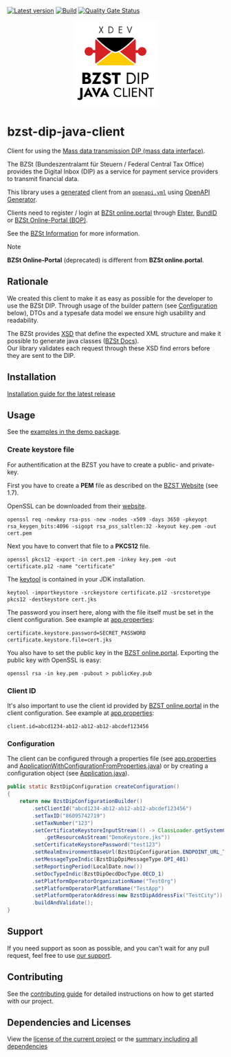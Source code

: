 [![Latest version](https://img.shields.io/maven-central/v/software.xdev/bzst-dip-java-client?logo=apache%20maven)](https://mvnrepository.com/artifact/software.xdev/bzst-dip-java-client)
[![Build](https://img.shields.io/github/actions/workflow/status/xdev-software/bzst-dip-java-client/check-build.yml?branch=develop)](https://github.com/xdev-software/bzst-dip-java-client/actions/workflows/check-build.yml?query=branch%3Adevelop)
[![Quality Gate Status](https://sonarcloud.io/api/project_badges/measure?project=xdev-software_bzst-dip-java-client&metric=alert_status)](https://sonarcloud.io/dashboard?id=xdev-software_bzst-dip-java-client)

<div align="center">
    <img src="assets/Logo.svg" height="200" alt="XDEV BZST-DIP-Java-Client Logo">
</div>

# bzst-dip-java-client

Client for using the [Mass data transmission DIP (mass data interface)](https://www.bzst.de/EN/Businesses/CESOP/electronic_data_transmission/electronic_data_transmission_node.html#js-toc-entry1).

The BZSt (Bundeszentralamt für Steuern / Federal Central Tax Office) provides the Digital Inbox (DIP) as a service for payment service providers to transmit financial data.

This library uses a [generated](./bzst-dip-java-client/pom.xml) client from an [``openapi.yml``](./openapi/openapi.yml)
using [OpenAPI Generator](https://openapi-generator.tech/).

Clients need to register / login
at [BZSt online.portal](https://www.bzst.de/DE/Service/Portalinformation/Massendaten/DIP/dip.html?nn=68828)
through [Elster](https://www.elster.de/elsterweb/start), [BundID](https://id.bund.de/de)
or [BZSt Online-Portal (BOP)](https://www.elster.de/bportal/start).

See the [BZSt Information](https://www.bzst.de/EN/Service/Portalinformation/Login/login_node.html) for more information.

> [!NOTE]
> **BZSt Online-Portal** (deprecated) is different from **BZSt online.portal**.

## Rationale

We created this client to make it as easy as possible for the developer to use the BZSt DIP.
Through usage of the builder pattern (see [Configuration](#configuration) below), DTOs and a typesafe data model we ensure high usability and readability.

The BZSt provides [XSD](https://www.bzst.de/SharedDocs/Downloads/DE/Digitale_Plattformbetreiber/amtlicher_datensatz_entwurf) that define the expected XML structure and make it possible to generate java classes ([BZSt Docs](https://www.bzst.de/DE/Unternehmen/Intern_Informationsaustausch/DAC7/Handbuecher/handbuecher.html?nn=127558#js-toc-entry2)).<br/>
Our library validates each request through these XSD find errors before they are sent to the DIP.

## Installation
[Installation guide for the latest release](https://github.com/xdev-software/bzst-dip-java-client/releases/latest#Installation)

## Usage

See the [examples in the demo package](./bzst-dip-java-client-demo/src/main/java/software/xdev/).

### Create keystore file

For authentification at the BZST you have to create a public- and private-key.

First you have to create a **PEM** file as described on the [BZST Website](https://www.bzst.de/DE/Service/Portalinformation/Massendaten/DIP/dip_node.html) (see 1.7).

OpenSSL can be downloaded from their [website](https://www.openssl.org/).

```
openssl req -newkey rsa-pss -new -nodes -x509 -days 3650 -pkeyopt rsa_keygen_bits:4096 -sigopt rsa_pss_saltlen:32 -keyout key.pem -out cert.pem
```

Next you have to convert that file to a **PKCS12** file.

```
openssl pkcs12 -export -in cert.pem -inkey key.pem -out certificate.p12 -name "certificate"
```

The [keytool](https://docs.oracle.com/javase/8/docs/technotes/tools/unix/keytool.html) is contained in your JDK installation.

```
keytool -importkeystore -srckeystore certificate.p12 -srcstoretype pkcs12 -destkeystore cert.jks
```

The password you insert here, along with the file itself must be set in the client configuration. See example at [app.properties](./bzst-dip-java-client-demo/src/main/resources/app.properties):

```
certificate.keystore.password=SECRET_PASSWORD
certificate.keystore.file=cert.jks
```

You also have to set the public key in the [BZST online.portal](https://online.portal.bzst.de/).
Exporting the public key with OpenSSL is easy:

```
openssl rsa -in key.pem -pubout > publicKey.pub
```

### Client ID

It's also important to use the client id provided by [BZST online.portal](https://online.portal.bzst.de/)
in the client configuration. See example
at [app.properties](./bzst-dip-java-client-demo/src/main/resources/app.properties):

```
client.id=abcd1234-ab12-ab12-ab12-abcdef123456
```

### Configuration

The client can be configured through a properties file (see [app.properties](./bzst-dip-java-client-demo/src/main/resources/app.properties) and [ApplicationWithConfigurationFromProperties.java](./bzst-dip-java-client-demo/src/main/java/software/xdev/ApplicationWithConfigurationFromProperties.java)) or by creating a configuration object (see [Application.java](./bzst-dip-java-client-demo/src/main/java/software/xdev/Application.java)).

```java
public static BzstDipConfiguration createConfiguration()
{
	return new BzstDipConfigurationBuilder()
		.setClientId("abcd1234-ab12-ab12-ab12-abcdef123456")
		.setTaxID("86095742719")
		.setTaxNumber("123")
		.setCertificateKeystoreInputStream(() -> ClassLoader.getSystemClassLoader()
			.getResourceAsStream("DemoKeystore.jks"))
		.setCertificateKeystorePassword("test123")
		.setRealmEnvironmentBaseUrl(BzstDipConfiguration.ENDPOINT_URL_TEST)
		.setMessageTypeIndic(BzstDipDpiMessageType.DPI_401)
		.setReportingPeriod(LocalDate.now())
		.setDocTypeIndic(BzstDipOecdDocType.OECD_1)
		.setPlatformOperatorOrganizationName("TestOrg")
		.setPlatformOperatorPlatformName("TestApp")
		.setPlatformOperatorAddress(new BzstDipAddressFix("TestCity"))
		.buildAndValidate();
}
```

## Support

If you need support as soon as possible, and you can't wait for any pull request, feel free to use [our support](https://xdev.software/en/services/support).

## Contributing
See the [contributing guide](./CONTRIBUTING.md) for detailed instructions on how to get started with our project.

## Dependencies and Licenses
View the [license of the current project](LICENSE) or the [summary including all dependencies](https://xdev-software.github.io/bzst-dip-java-client/dependencies)
